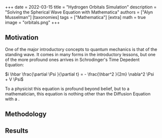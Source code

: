 +++
date = 2022-03-15
title = "Hydrogen Orbitals Simulation"
description = "Solving the Spherical Wave Equation with Mathematica"
authors = ["Alyn Musselman"]
[taxonomies]
tags = ["Mathematica"]
[extra]
math = true
image = "orbitals.png"
+++


## Motivation

One of the major introductory concepts to quantum mechanics is that of the standing wave. It comes in many forms in the introductory lessons, but one of the more profound ones arrives in Schrodinger's Time Depedent Equation:

$i \hbar \frac{\partial \Psi }{\partial t} = - \frac{\hbar^2 }{2m} \nabla^2 \Psi + V \Psi$

To a physicist this equation is profound beyond belief, but to a mathematician, this equation is nothing other than the Diffusion Equation with a . 



## Methodology

## Results